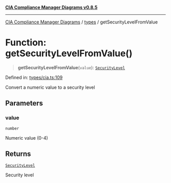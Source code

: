 [**CIA Compliance Manager Diagrams v0.8.5**](../../README.md)

***

[CIA Compliance Manager Diagrams](../../modules.md) / [types](../README.md) / getSecurityLevelFromValue

# Function: getSecurityLevelFromValue()

> **getSecurityLevelFromValue**(`value`): [`SecurityLevel`](../../index/type-aliases/SecurityLevel.md)

Defined in: [types/cia.ts:109](https://github.com/Hack23/cia-compliance-manager/blob/4f2006283e1cd56feb8daea1f810b2bc8c1b1d1b/src/types/cia.ts#L109)

Convert a numeric value to a security level

## Parameters

### value

`number`

Numeric value (0-4)

## Returns

[`SecurityLevel`](../../index/type-aliases/SecurityLevel.md)

Security level
